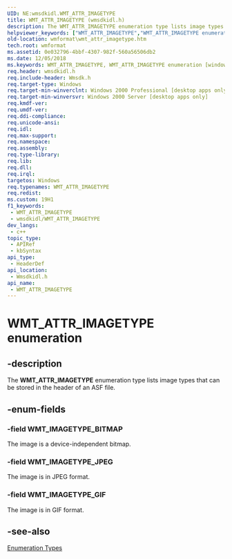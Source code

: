 ```yaml
---
UID: NE:wmsdkidl.WMT_ATTR_IMAGETYPE
title: WMT_ATTR_IMAGETYPE (wmsdkidl.h)
description: The WMT_ATTR_IMAGETYPE enumeration type lists image types that can be stored in the header of an ASF file.
helpviewer_keywords: ["WMT_ATTR_IMAGETYPE","WMT_ATTR_IMAGETYPE enumeration [windows Media Format]","WMT_IMAGETYPE_BITMAP","WMT_IMAGETYPE_GIF","WMT_IMAGETYPE_JPEG","wmformat.wmt_attr_imagetype","wmsdkidl/WMT_ATTR_IMAGETYPE","wmsdkidl/WMT_IMAGETYPE_BITMAP","wmsdkidl/WMT_IMAGETYPE_GIF","wmsdkidl/WMT_IMAGETYPE_JPEG"]
old-location: wmformat\wmt_attr_imagetype.htm
tech.root: wmformat
ms.assetid: 0e032796-4bbf-4307-982f-560a56506db2
ms.date: 12/05/2018
ms.keywords: WMT_ATTR_IMAGETYPE, WMT_ATTR_IMAGETYPE enumeration [windows Media Format], WMT_IMAGETYPE_BITMAP, WMT_IMAGETYPE_GIF, WMT_IMAGETYPE_JPEG, wmformat.wmt_attr_imagetype, wmsdkidl/WMT_ATTR_IMAGETYPE, wmsdkidl/WMT_IMAGETYPE_BITMAP, wmsdkidl/WMT_IMAGETYPE_GIF, wmsdkidl/WMT_IMAGETYPE_JPEG
req.header: wmsdkidl.h
req.include-header: Wmsdk.h
req.target-type: Windows
req.target-min-winverclnt: Windows 2000 Professional [desktop apps only],Windows Media Format 7 SDK, or later versions of the SDK
req.target-min-winversvr: Windows 2000 Server [desktop apps only]
req.kmdf-ver: 
req.umdf-ver: 
req.ddi-compliance: 
req.unicode-ansi: 
req.idl: 
req.max-support: 
req.namespace: 
req.assembly: 
req.type-library: 
req.lib: 
req.dll: 
req.irql: 
targetos: Windows
req.typenames: WMT_ATTR_IMAGETYPE
req.redist: 
ms.custom: 19H1
f1_keywords:
 - WMT_ATTR_IMAGETYPE
 - wmsdkidl/WMT_ATTR_IMAGETYPE
dev_langs:
 - c++
topic_type:
 - APIRef
 - kbSyntax
api_type:
 - HeaderDef
api_location:
 - Wmsdkidl.h
api_name:
 - WMT_ATTR_IMAGETYPE
---
```


# WMT_ATTR_IMAGETYPE enumeration


## -description

The <b>WMT_ATTR_IMAGETYPE</b> enumeration type lists image types that can be stored in the header of an ASF file.

## -enum-fields

### -field WMT_IMAGETYPE_BITMAP

The image is a device-independent bitmap.

### -field WMT_IMAGETYPE_JPEG

The image is in JPEG format.

### -field WMT_IMAGETYPE_GIF

The image is in GIF format.

## -see-also

<a href="https://docs.microsoft.com/windows/desktop/wmformat/enumeration-types">Enumeration Types</a>

